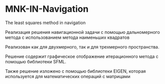 # MNK-IN-Navigation
The least squares method in navigation


Реализация решения навигационной задачи с помощью дальномерного метода с использованием метода наименьших квадратов

Реализован как для двухмерного, так и для трехмерного пространства.

Решение содержит графическое отображение итерационного метода с помощью библиотеки SFML.

Также решение изложено с помощью библиотеки EIGEN, которая используется для математических операций с матрицами

